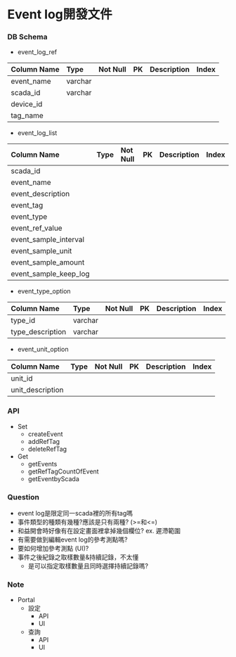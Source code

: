 # Event log開發文件

### DB Schema

* event\_log\_ref

| Column Name | Type | Not Null | PK | Description | Index |
| :--- | :--- | :--- | :--- | :--- | :--- |
| event\_name | varchar |  |  |  |  |
| scada\_id | varchar |  |  |  |  |
| device\_id |  |  |  |  |  |
| tag\_name |  |  |  |  |  |

* event\_log\_list

| Column Name | Type | Not Null | PK | Description | Index |
| :--- | :--- | :--- | :--- | :--- | :--- |
| scada\_id |  |  |  |  |  |
| event\_name |  |  |  |  |  |
| event\_description |  |  |  |  |  |
| event\_tag |  |  |  |  |  |
| event\_type |  |  |  |  |  |
| event\_ref\_value |  |  |  |  |  |
| event\_sample\_interval |  |  |  |  |  |
| event\_sample\_unit |  |  |  |  |  |
| event\_sample\_amount |  |  |  |  |  |
| event\_sample\_keep\_log |  |  |  |  |  |

* event\_type\_option

| Column Name | Type | Not Null | PK | Description | Index |
| :--- | :--- | :--- | :--- | :--- | :--- |
| type\_id | varchar |  |  |  |  |
| type\_description | varchar |  |  |  |  |

* event\_unit\_option

| Column Name | Type | Not Null | PK | Description | Index |
| :--- | :--- | :--- | :--- | :--- | :--- |
| unit\_id |  |  |  |  |  |
| unit\_description |  |  |  |  |  |



### API

* Set
  * createEvent
  * addRefTag
  * deleteRefTag
* Get
  * getEvents
  * getRefTagCountOfEvent
  * getEventbyScada

### Question

* event log是限定同一scada裡的所有tag嗎
* 事件類型的種類有幾種?應該是只有兩種? \(&gt;=和&lt;=\)
* 和益開會時好像有在設定畫面裡拿掉幾個欄位? ex. 遲滯範圍
* 有需要做到編輯event log的參考測點嗎?
* 要如何增加參考測點 \(UI\)?
* 事件之後紀錄之取樣數量&持續記錄，不太懂
  * 是可以指定取樣數量且同時選擇持續記錄嗎?

### Note

* Portal
  * 設定
    * API
    * UI
  * 查詢
    * API
    * UI



